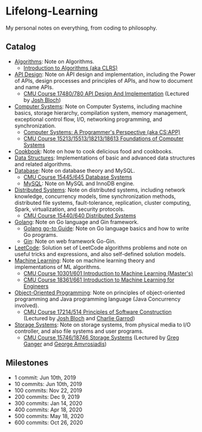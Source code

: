 # Lifelong-Learning

My personal notes on everything, from coding to philosophy.

## Catalog

* [Algorithms](./Algorithms/): Note on Algorithms.
  * [Introduction to Algorithms (aka CLRS)](./CLRS/Algorithms/)
* [API Design](./API-Design/): Note on API design and implementation, including the Power of APIs, design processes and principles of APIs, and how to document and name APIs.
  * [CMU Course 17480/780 API Design And Implementation](./API-Design/cmu-17780/) (Lectured by [Josh Bloch](https://www.isri.cmu.edu/people/affiliated-fac/bloch-josh.html))
* [Computer Systems](./Computer-Systems/): Note on Computer Systems, including machine basics, storage hierarchy, compilation system, memory management, exceptional control flow, I/O, networking programming, and synchronization.
  * [Computer Systems: A Programmer's Perspective (aka CS:APP)](./Computer-Systems/CSAPP/)
  * [CMU Course 15213/15513/18213/18613 Foundations of Computer Systems](./Computer-Systems/cmu-18613/)
* [Cookbook](./Cookbook/): Note on how to cook delicious food and cookbooks.
* [Data Structures](./Data-Structures/): Implementations of basic and advanced data structures and related algorithms.
* [Database](./Database/): Note on database theory and MySQL.
  * [CMU Course 15445/645 Database Systems](./Database/cmu-15645/)
  * [MySQL](./Database/MySQL/): Note on MySQL and InnoDB engine.
* [Distributed Systems](./Distributed-Systems/): Note on distributed systems, including network knowledge, concurrency models, time synchronization methods, distributed file systems, fault-tolerance, replication, cluster computing, Spark, virtualization, and security protocols.
  * [CMU Course 15440/640 Distributed Systems](./Distributed-Systems/cmu-15640/)
* [Golang](./Golang/): Note on Go language and Gin framework.
  * [Golang go-to Guide](./Golang/Go-go-to-Guide/): Note on Go language basics and how to write Go programs.
  * [Gin](./Golang/Gin): Note on web framework Go-Gin.
* [LeetCode](./LeetCode/): Solution set of LeetCode algorithms problems and note on useful tricks and expressions, and also self-defined solution models.
* [Machine Learning](./Machine-Learning/): Note on machine learning theory and implementations of ML algorithms.
  * [CMU Course 10301/601 Introduction to Machine Learning (Master's)](./Machine-Learning/cmu-10601/)
  * [CMU Course 18361/661 Introduction to Machine Learning for Engineers](./Machine-Learning/cmu-18661/)
* [Object-Oriented Programming](./Object-Oriented-Programming/): Note on principles of object-oriented programming and Java programming language (Java Concurrency involved).
  * [CMU Course 17214/514 Principles of Software Construction](./Object-Oriented-Programming/cmu-17514/) (Lectured by [Josh Bloch](https://www.isri.cmu.edu/people/affiliated-fac/bloch-josh.html) and [Charlie Garrod](https://www.cs.cmu.edu/~charlie/))
* [Storage Systems](./Storage-Systems): Note on storage systems, from physical media to I/O controller, and also file systems and user programs.
  * [CMU Course 15746/18746 Storage Systems](./Storage-Systems/cmu-18746/) (Lectured by [Greg Ganger](http://users.ece.cmu.edu/~ganger/) and [George Amvrosiadis](http://users.ece.cmu.edu/~gamvrosi/))

## Milestones

* 1 commit: Jun 10th, 2019
* 10 commits: Jun 10th, 2019
* 100 commits: Nov 22, 2019
* 200 commits: Dec 9, 2019
* 300 commits: Jan 14, 2020
* 400 commits: Apr 18, 2020
* 500 commits: May 18, 2020
* 600 commits: Oct 26, 2020
